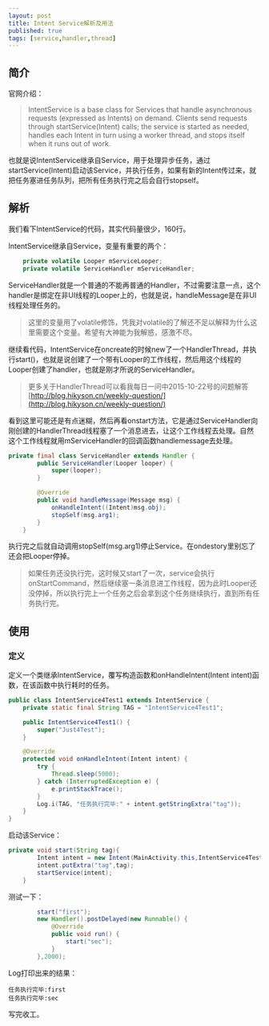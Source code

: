 ```yaml
---
layout: post
title: Intent Service解析及用法
published: true
tags: [service,handler,thread]
---
```


## 简介

官网介绍：

> IntentService is a base class for Services that handle asynchronous requests (expressed as Intents) on demand. Clients send requests through startService(Intent) calls; the service is started as needed, handles each Intent in turn using a worker thread, and stops itself when it runs out of work.

也就是说IntentService继承自Service，用于处理异步任务，通过startService(Intent)启动该Service，并执行任务，如果有新的Intent传过来，就把任务塞进任务队列，把所有任务执行完之后会自行stopself。

## 解析

我们看下IntentService的代码，其实代码量很少，160行。

IntentService继承自Service，变量有重要的两个：

```java
    private volatile Looper mServiceLooper;
    private volatile ServiceHandler mServiceHandler;
```

ServiceHandler就是一个普通的不能再普通的Handler，不过需要注意一点，这个handler是绑定在非UI线程的Looper上的，也就是说，handleMessage是在非UI线程处理任务的。

> 这里的变量用了volatile修饰，凭我对volatile的了解还不足以解释为什么这里需要这个变量。希望有大神能为我解惑，感激不尽。

继续看代码，IntentService在oncreate的时候new了一个HandlerThread，并执行start()，也就是说创建了一个带有Looper的工作线程，然后用这个线程的Looper创建了handler，也就是刚才所说的ServiceHandler。

> 更多关于HandlerThread可以看我每日一问中2015-10-22号的问题解答[http://blog.hikyson.cn/weekly-question/](http://blog.hikyson.cn/weekly-question/)

看到这里可能还是有点迷糊，然后再看onstart方法，它是通过ServiceHandler向刚创建的HandlerThread线程塞了一个消息进去，让这个工作线程去处理。自然这个工作线程就用mServiceHandler的回调函数handlemessage去处理。

```java
private final class ServiceHandler extends Handler {
        public ServiceHandler(Looper looper) {
            super(looper);
        }

        @Override
        public void handleMessage(Message msg) {
            onHandleIntent((Intent)msg.obj);
            stopSelf(msg.arg1);
        }
    }
```

执行完之后就自动调用stopSelf(msg.arg1)停止Service。在ondestory里别忘了还会把Looper停掉。

> 如果任务还没执行完，这时候又start了一次，service会执行onStartCommand，然后继续塞一条消息进工作线程，因为此时Looper还没停掉，所以执行完上一个任务之后会拿到这个任务继续执行，直到所有任务执行完。

## 使用

### 定义

定义一个类继承IntentService，覆写构造函数和onHandleIntent(Intent intent)函数，在该函数中执行耗时的任务。

```java
public class IntentService4Test1 extends IntentService {
    private static final String TAG = "IntentService4Test1";

    public IntentService4Test1() {
        super("Just4Test");
    }

    @Override
    protected void onHandleIntent(Intent intent) {
        try {
            Thread.sleep(5000);
        } catch (InterruptedException e) {
            e.printStackTrace();
        }
        Log.i(TAG, "任务执行完毕:" + intent.getStringExtra("tag"));
    }
}
```

启动该Service：

```java
private void start(String tag){
        Intent intent = new Intent(MainActivity.this,IntentService4Test1.class);
        intent.putExtra("tag",tag);
        startService(intent);
    }
```

测试一下：

```java
        start("first");
        new Handler().postDelayed(new Runnable() {
            @Override
            public void run() {
                start("sec");
            }
        },2000);
```

Log打印出来的结果：

```
任务执行完毕:first
任务执行完毕:sec
```

写完收工。